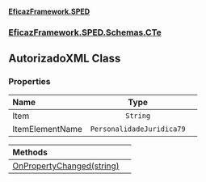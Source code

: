 #### [EficazFramework.SPED](EficazFrameworkSPED.md 'EficazFramework SPED')
### [EficazFramework.SPED.Schemas.CTe](EficazFramework.SPED.Schemas.CTe.md 'EficazFramework.SPED.Schemas.CTe')

## AutorizadoXML Class
### Properties

| Name | Type | |
| :--- | :---: | :--- |
| Item | `String` |  |
| ItemElementName | `PersonalidadeJuridica79` |  |

| Methods | |
| :--- | :--- |
| [OnPropertyChanged(string)](EficazFramework.SPED.Schemas.CTe/AutorizadoXML/OnPropertyChanged(string).md 'EficazFramework.SPED.Schemas.CTe.AutorizadoXML.OnPropertyChanged(string)') | |
